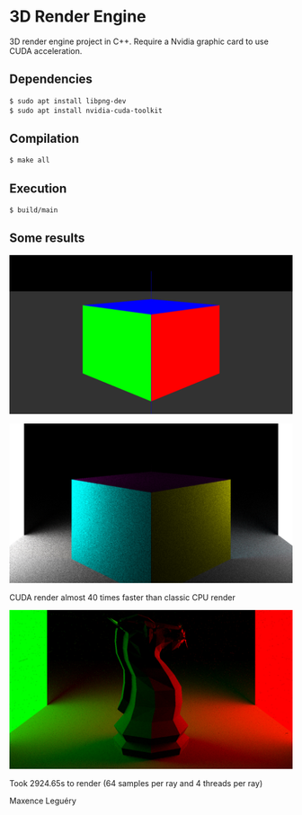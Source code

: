 # 3D Render Engine

3D render engine project in C++.
Require a Nvidia graphic card to use CUDA acceleration.

## Dependencies

```bash
$ sudo apt install libpng-dev
$ sudo apt install nvidia-cuda-toolkit
```

## Compilation

```bash
$ make all
```

## Execution

```bash
$ build/main
```

## Some results

![Simple render of cube](/cube.png)

![Raytraced render of cube](/cube4.png)

CUDA render almost 40 times faster than classic CPU render

![Raytraced chess knight](/knight2.png)

Took 2924.65s to render (64 samples per ray and 4 threads per ray)

Maxence Leguéry
